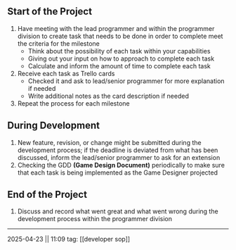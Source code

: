 ## Start of the Project
1. Have meeting with the lead programmer and within the programmer division to create task that needs to be done in order to complete meet the criteria for the milestone
   - Think about the possibility of each task within your capabilities
   - Giving out your input on how to approach to complete each task
   - Calculate and inform the amount of time to complete each task
2. Receive each task as Trello cards
   - Checked it and ask to lead/senior programmer for more explanation if needed
   - Write additional notes as the card description if needed
3. Repeat the process for each milestone
## During Development
1. New feature, revision, or change might be submitted during the development process; if the deadline is deviated from what has been discussed, inform the lead/senior programmer to ask for an extension
2. Checking the GDD **(Game Design Document)** periodically to make sure that each task is being implemented as the Game Designer projected
## End of the Project
1. Discuss and record what went great and what went wrong during the development process within the programmer division
___
2025-04-23 || 11:09
tag: [[developer sop]]